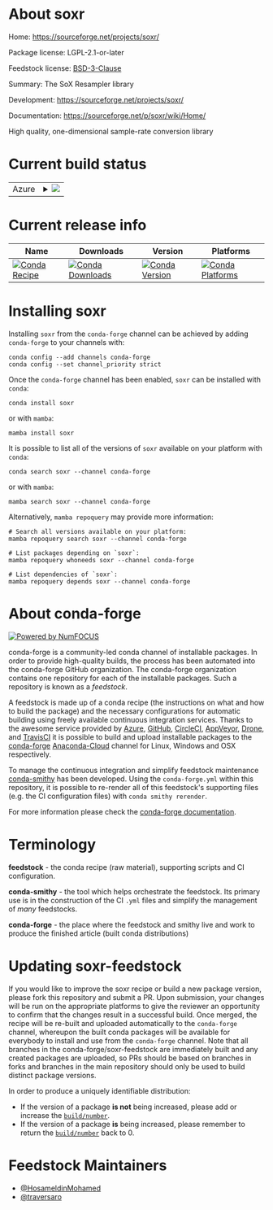 About soxr
==========

Home: https://sourceforge.net/projects/soxr/

Package license: LGPL-2.1-or-later

Feedstock license: [BSD-3-Clause](https://github.com/conda-forge/soxr-feedstock/blob/main/LICENSE.txt)

Summary: The SoX Resampler library

Development: https://sourceforge.net/projects/soxr/

Documentation: https://sourceforge.net/p/soxr/wiki/Home/

High quality, one-dimensional sample-rate conversion library


Current build status
====================


<table>
    
  <tr>
    <td>Azure</td>
    <td>
      <details>
        <summary>
          <a href="https://dev.azure.com/conda-forge/feedstock-builds/_build/latest?definitionId=15905&branchName=main">
            <img src="https://dev.azure.com/conda-forge/feedstock-builds/_apis/build/status/soxr-feedstock?branchName=main">
          </a>
        </summary>
        <table>
          <thead><tr><th>Variant</th><th>Status</th></tr></thead>
          <tbody><tr>
              <td>linux_64</td>
              <td>
                <a href="https://dev.azure.com/conda-forge/feedstock-builds/_build/latest?definitionId=15905&branchName=main">
                  <img src="https://dev.azure.com/conda-forge/feedstock-builds/_apis/build/status/soxr-feedstock?branchName=main&jobName=linux&configuration=linux%20linux_64_" alt="variant">
                </a>
              </td>
            </tr><tr>
              <td>linux_aarch64</td>
              <td>
                <a href="https://dev.azure.com/conda-forge/feedstock-builds/_build/latest?definitionId=15905&branchName=main">
                  <img src="https://dev.azure.com/conda-forge/feedstock-builds/_apis/build/status/soxr-feedstock?branchName=main&jobName=linux&configuration=linux%20linux_aarch64_" alt="variant">
                </a>
              </td>
            </tr><tr>
              <td>linux_ppc64le</td>
              <td>
                <a href="https://dev.azure.com/conda-forge/feedstock-builds/_build/latest?definitionId=15905&branchName=main">
                  <img src="https://dev.azure.com/conda-forge/feedstock-builds/_apis/build/status/soxr-feedstock?branchName=main&jobName=linux&configuration=linux%20linux_ppc64le_" alt="variant">
                </a>
              </td>
            </tr><tr>
              <td>osx_64</td>
              <td>
                <a href="https://dev.azure.com/conda-forge/feedstock-builds/_build/latest?definitionId=15905&branchName=main">
                  <img src="https://dev.azure.com/conda-forge/feedstock-builds/_apis/build/status/soxr-feedstock?branchName=main&jobName=osx&configuration=osx%20osx_64_" alt="variant">
                </a>
              </td>
            </tr><tr>
              <td>osx_arm64</td>
              <td>
                <a href="https://dev.azure.com/conda-forge/feedstock-builds/_build/latest?definitionId=15905&branchName=main">
                  <img src="https://dev.azure.com/conda-forge/feedstock-builds/_apis/build/status/soxr-feedstock?branchName=main&jobName=osx&configuration=osx%20osx_arm64_" alt="variant">
                </a>
              </td>
            </tr><tr>
              <td>win_64</td>
              <td>
                <a href="https://dev.azure.com/conda-forge/feedstock-builds/_build/latest?definitionId=15905&branchName=main">
                  <img src="https://dev.azure.com/conda-forge/feedstock-builds/_apis/build/status/soxr-feedstock?branchName=main&jobName=win&configuration=win%20win_64_" alt="variant">
                </a>
              </td>
            </tr>
          </tbody>
        </table>
      </details>
    </td>
  </tr>
</table>

Current release info
====================

| Name | Downloads | Version | Platforms |
| --- | --- | --- | --- |
| [![Conda Recipe](https://img.shields.io/badge/recipe-soxr-green.svg)](https://anaconda.org/conda-forge/soxr) | [![Conda Downloads](https://img.shields.io/conda/dn/conda-forge/soxr.svg)](https://anaconda.org/conda-forge/soxr) | [![Conda Version](https://img.shields.io/conda/vn/conda-forge/soxr.svg)](https://anaconda.org/conda-forge/soxr) | [![Conda Platforms](https://img.shields.io/conda/pn/conda-forge/soxr.svg)](https://anaconda.org/conda-forge/soxr) |

Installing soxr
===============

Installing `soxr` from the `conda-forge` channel can be achieved by adding `conda-forge` to your channels with:

```
conda config --add channels conda-forge
conda config --set channel_priority strict
```

Once the `conda-forge` channel has been enabled, `soxr` can be installed with `conda`:

```
conda install soxr
```

or with `mamba`:

```
mamba install soxr
```

It is possible to list all of the versions of `soxr` available on your platform with `conda`:

```
conda search soxr --channel conda-forge
```

or with `mamba`:

```
mamba search soxr --channel conda-forge
```

Alternatively, `mamba repoquery` may provide more information:

```
# Search all versions available on your platform:
mamba repoquery search soxr --channel conda-forge

# List packages depending on `soxr`:
mamba repoquery whoneeds soxr --channel conda-forge

# List dependencies of `soxr`:
mamba repoquery depends soxr --channel conda-forge
```


About conda-forge
=================

[![Powered by
NumFOCUS](https://img.shields.io/badge/powered%20by-NumFOCUS-orange.svg?style=flat&colorA=E1523D&colorB=007D8A)](https://numfocus.org)

conda-forge is a community-led conda channel of installable packages.
In order to provide high-quality builds, the process has been automated into the
conda-forge GitHub organization. The conda-forge organization contains one repository
for each of the installable packages. Such a repository is known as a *feedstock*.

A feedstock is made up of a conda recipe (the instructions on what and how to build
the package) and the necessary configurations for automatic building using freely
available continuous integration services. Thanks to the awesome service provided by
[Azure](https://azure.microsoft.com/en-us/services/devops/), [GitHub](https://github.com/),
[CircleCI](https://circleci.com/), [AppVeyor](https://www.appveyor.com/),
[Drone](https://cloud.drone.io/welcome), and [TravisCI](https://travis-ci.com/)
it is possible to build and upload installable packages to the
[conda-forge](https://anaconda.org/conda-forge) [Anaconda-Cloud](https://anaconda.org/)
channel for Linux, Windows and OSX respectively.

To manage the continuous integration and simplify feedstock maintenance
[conda-smithy](https://github.com/conda-forge/conda-smithy) has been developed.
Using the ``conda-forge.yml`` within this repository, it is possible to re-render all of
this feedstock's supporting files (e.g. the CI configuration files) with ``conda smithy rerender``.

For more information please check the [conda-forge documentation](https://conda-forge.org/docs/).

Terminology
===========

**feedstock** - the conda recipe (raw material), supporting scripts and CI configuration.

**conda-smithy** - the tool which helps orchestrate the feedstock.
                   Its primary use is in the construction of the CI ``.yml`` files
                   and simplify the management of *many* feedstocks.

**conda-forge** - the place where the feedstock and smithy live and work to
                  produce the finished article (built conda distributions)


Updating soxr-feedstock
=======================

If you would like to improve the soxr recipe or build a new
package version, please fork this repository and submit a PR. Upon submission,
your changes will be run on the appropriate platforms to give the reviewer an
opportunity to confirm that the changes result in a successful build. Once
merged, the recipe will be re-built and uploaded automatically to the
`conda-forge` channel, whereupon the built conda packages will be available for
everybody to install and use from the `conda-forge` channel.
Note that all branches in the conda-forge/soxr-feedstock are
immediately built and any created packages are uploaded, so PRs should be based
on branches in forks and branches in the main repository should only be used to
build distinct package versions.

In order to produce a uniquely identifiable distribution:
 * If the version of a package **is not** being increased, please add or increase
   the [``build/number``](https://docs.conda.io/projects/conda-build/en/latest/resources/define-metadata.html#build-number-and-string).
 * If the version of a package **is** being increased, please remember to return
   the [``build/number``](https://docs.conda.io/projects/conda-build/en/latest/resources/define-metadata.html#build-number-and-string)
   back to 0.

Feedstock Maintainers
=====================

* [@HosameldinMohamed](https://github.com/HosameldinMohamed/)
* [@traversaro](https://github.com/traversaro/)

